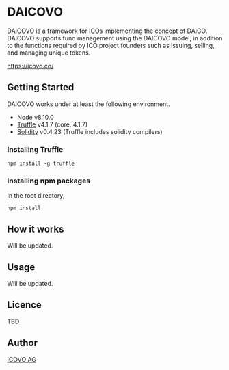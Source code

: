 # DAICOVO

DAICOVO is a framework for ICOs implementing the concept of DAICO.
DAICOVO supports fund management using the DAICOVO model, in addition to the functions required by ICO project founders such as issuing, selling, and managing unique tokens.

https://icovo.co/

## Getting Started

DAICOVO works under at least the following environment.

- Node v8.10.0
- [Truffle](https://github.com/trufflesuite/truffle) v4.1.7 (core: 4.1.7)
- [Solidity](https://github.com/ethereum/solidity) v0.4.23 (Truffle includes solidity compilers)


### Installing Truffle

```
npm install -g truffle
```


### Installing npm packages

In the root directory,

```
npm install
```

## How it works
Will be updated.

## Usage
Will be updated.

## Licence
TBD

## Author
[ICOVO AG](https://icovo.co/)

